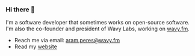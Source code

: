 ### Hi there 👋

I'm a software developer that sometimes works on open-source software. I'm also the co-founder and president of Wavy Labs, working on [wavy.fm](https://wavy.fm).

* Reach me via email: aram.peres@wavy.fm
* Read my [website](https://momoperes.ca)
